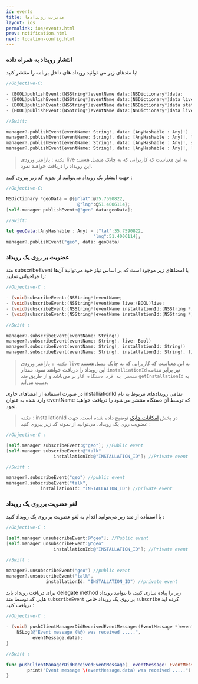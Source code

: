 ```yaml
---
id: events
title: مدیریت رویدادها
layout: ios
permalink: ios/events.html
prev: notification.html
next: location-config.html
---
```


### انتشار رویداد به همراه داده
با متدهای زیر می توانید رویداد های داخل برنامه را منتشر کنید:
```objectivec
//Objective-C:

- (BOOL)publishEvent:(NSString*)eventName data:(NSDictionary*)data;
- (BOOL)publishEvent:(NSString*)eventName data:(NSDictionary*)data live:(BOOL)live;
- (BOOL)publishEvent:(NSString*)eventName data:(NSDictionary*)data stateful:(BOOL)stateful;
- (BOOL)publishEvent:(NSString*)eventName data:(NSDictionary*)data live:(BOOL)live stateful:(BOOL)stateful;
```
```swift
//Swift:

manager?.publishEvent(eventName: String!, data: [AnyHashable : Any]!)
manager?.publishEvent(eventName: String!, data: [AnyHashable : Any]!, live: Bool)
manager?.publishEvent(eventName: String!, data: [AnyHashable : Any]!, stateful: Bool)
manager?.publishEvent(eventName: String!, data: [AnyHashable : Any]!, live: Bool, stateful: Bool)
```
> `نکته` : پارامتر ورودی live به این معناست که کاربرانی که به چابک متصل هستند این رویداد را دریافت خواهند نمود.

جهت انتشار یک رویداد می‌توانید از نمونه کد زیر پیروی کنید :

```objectivec
//Objective-C:

NSDictionary *geoData = @{@"lat":@35.7590822,
                           @"lng":@51.4006114};
[self.manager publishEvent:@"geo" data:geoData];
```
```swift
//Swift:

let geoData:[AnyHashable : Any] = ["lat":35.7590822,
                                 "lng":51.4006114];
manager?.publishEvent("geo", data: geoData)
```

###  عضویت بر روی یک رویداد

متد subscribeEvent با امضاهای زیر موجود است که بر اساس نیاز خود می‌توانید آن‌ها را فراخوانی نمایید:
```objectivec 
//Objective-C :

- (void)subscribeEvent:(NSString*)eventName;
- (void)subscribeEvent:(NSString*)eventName live:(BOOL)live;
- (void)subscribeEvent:(NSString*)eventName installationId:(NSString *)installationId;
- (void)subscribeEvent:(NSString*)eventName installationId:(NSString *)installationId live:(BOOL)live;
```
``` swift
//Swift :

manager?.subscribeEvent(eventName: String!)
manager?.subscribeEvent(eventName: String!, live: Bool)
manager?.subscribeEvent(eventName: String!, installationId: String!)
manager?.subscribeEvent(eventName: String!, installationId: String!, live: Bool)
```
> `نکته :` پارامتر ورودی `live` به این معناست که کاربرانی که به چابک `متصل` هستند این رویداد را دریافت خواهند نمود، مقدار `installiationId`  نیز برابر `شناسه منحصر به فرد دستگاه کاربر` می‌باشد و از طریق متد  `getInstallationId` به دست می‌آید.

در صورت استفاده از امضاهای حاوی installiationId تمامی رویدادهای مربوط به نام وارد شده به عنوان eventName که توسط آن دستگاه منتشر می‌شود را دریافت خواهید نمود.
> `نکته` : installationId در بخش [امکانات‌ چابک](/ios/features.html) توضیح داده شده است.
جهت عضویت روی یک رویداد، می‌توانید از نمونه کد زیر پیروی کنید :

```objectivec 
//Objective-C :

[self.manager subscribeEvent:@"geo"]; //Public event    
[self.manager subscribeEvent:@"talk"
                  installationId:@"INSTALLATION_ID"]; //Private event
```
``` swift
//Swift :

manager?.subscribeEvent("geo") //public event
manager?.subscribeEvent("talk",
             installationId: "INSTALLATION_ID") //private event
```

### لغو عضویت برروی یک رویداد

با استفاده از متد زیر می‌توانید اقدام به لغو عضویت بر روی یک رویداد کنید :

```objectivec 
//Objective-C :

[self.manager unsubscribeEvent:@"geo"]; //Public event
[self.manager unsubscribeEvent:@"geo"
                  installationId:@"INSTALLATION_ID"]; //Private event
```

```swift
//Swift :

manager?.unsubscribeEvent("geo") //public event
manager?.unsubscribeEvent("talk",
               installationId: "INSTALLATION_ID") //private event
```

برای دریافت رویداد باید delegate method زیر را پیاده سازی کنید، تا بتوانید رویداد هایی که توسط متد `subscribeEvent` بر روی یک رویداد خاص `subscribe` کرده اید دریافت کنید :

```objectivec
//Objective-C :

- (void) pushClientManagerDidReceivedEventMessage:(EventMessage *)eventMessage{
    NSLog(@"Event message (%@) was received .....",
          eventMessage.data);
}
```
``` swift
//Swift :

func pushClientManagerDidReceivedEventMessage(_ eventMessage: EventMessage!) {
        print("Event message \(eventMessage.data) was received .....")
}
```
